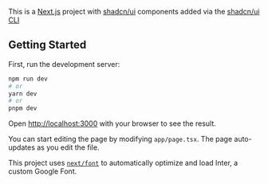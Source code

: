 This is a [Next.js](https://nextjs.org/) project with [shadcn/ui](https://ui.shadcn.com/) components added via the [shadcn/ui CLI](https://ui.shadcn.com/docs/cli)

## Getting Started

First, run the development server:

```bash
npm run dev
# or
yarn dev
# or
pnpm dev
```

Open [http://localhost:3000](http://localhost:3000) with your browser to see the result.

You can start editing the page by modifying `app/page.tsx`. The page auto-updates as you edit the file.

This project uses [`next/font`](https://nextjs.org/docs/basic-features/font-optimization) to automatically optimize and load Inter, a custom Google Font.
